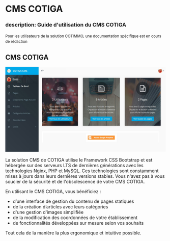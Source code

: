 # CMS COTIGA

### description: Guide d'utilisation du CMS COTIGA

<small>Pour les utilisateurs de la solution COTIMMO, une documentation spécifique est en cours de rédaction</small>

## CMS COTIGA

![](.gitbook/assets/capt-ecran-2019-05-21-a-12.23.03.jpg)

La solution CMS de COTIGA utilise le Framework CSS Bootstrap et est hébergée sur des serveurs LTS de dernières générations avec les technologies Nginx, PHP et MySQL. Ces technologies sont constamment mises à jours dans leurs dernières versions stables. Vous n'avez pas à vous soucier de la sécurité et de l'obsolescence de votre CMS COTIGA.

En utilisant le CMS COTIGA, vous bénéficiez :

* d’une interface de gestion du contenu de pages statiques
* de la création d’articles avec leurs catégories
* d'une gestion d'images simplifiée
* de la modification des coordonnées de votre établissement
* de fonctionnalités développées sur mesure selon vos souhaits

Tout cela de la manière la plus ergonomique et intuitive possible.

